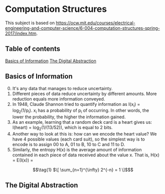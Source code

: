 # Computation Structures

This subject is based on https://ocw.mit.edu/courses/electrical-engineering-and-computer-science/6-004-computation-structures-spring-2017/index.htm.

## Table of contents
[Basics of Information](#basics-of-information)
[The Digital Abstraction](#the-digital-abstraction)


## Basics of Information

0. It's any data that manages to reduce uncertainty.
1. Different pieces of data reduce uncertainty by different amounts. More reduction equals more information conveyed.
2. In 1948, Claude Shannon tried to quantify information as I(x<sub>i</sub>) = log<sub>2</sub>(1/p<sub>i</sub>).  x<sub>i</sub> has a probability of p<sub>i</sub> of occurring. In other words, the lower the probability, the higher the information gained.
3. As an example, learning that a random deck card is a heart gives us: I(heart) = log<sub>2</sub>(1/(13/52)), which is equal to 2 bits.
4. Another way to look at this is: how can we encode the heart value? We have 4 possible values (each card suit), so the simplest way is to encode is to assign 00 to A, 01 to B, 10 to C and 11 to D.
5. Similarly, the entropy H(x) is the average amount of information contained in each piece of data received about the value x. That is, H(x) = E(I(x)) = 

```math
\tag{1} $\[ \sum_{n=1}^{\infty} 2^{-n} = 1 \]$
```

## The Digital Abstraction


